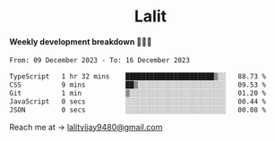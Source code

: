 <h1 align="center">Lalit</h1>

#### Weekly development breakdown 👨🏻‍💻
<!--START_SECTION:waka-->

```txt
From: 09 December 2023 - To: 16 December 2023

TypeScript   1 hr 32 mins    ██████████████████████▒░░   88.73 %
CSS          9 mins          ██▒░░░░░░░░░░░░░░░░░░░░░░   09.53 %
Git          1 min           ▒░░░░░░░░░░░░░░░░░░░░░░░░   01.20 %
JavaScript   0 secs          ░░░░░░░░░░░░░░░░░░░░░░░░░   00.44 %
JSON         0 secs          ░░░░░░░░░░░░░░░░░░░░░░░░░   00.08 %
```

<!--END_SECTION:waka-->

Reach me at → lalitvijay9480@gmail.com
